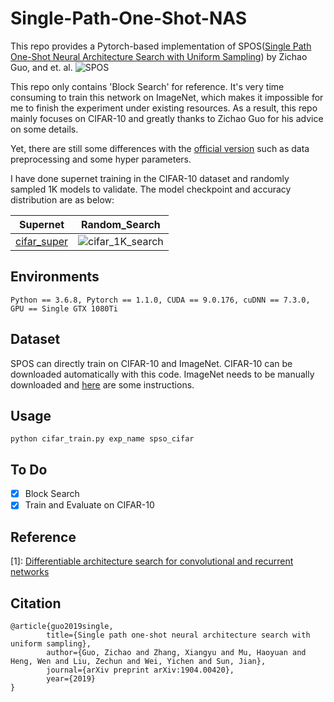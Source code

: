 # Single-Path-One-Shot-NAS
This repo provides a Pytorch-based implementation of SPOS([Single Path One-Shot Neural Architecture Search with Uniform 
Sampling](https://arxiv.org/abs/1904.00420))  by Zichao Guo, and et. al.
![SPOS](https://github.com/ShunLu91/Single-Path-One-Shot-NAS/blob/master/img/SPOS.jpg)

This repo only contains 'Block Search' for reference. It's very time consuming to train this network on ImageNet, which
makes it impossible for me to finish the experiment under existing resources. As a result, this repo mainly focuses on 
CIFAR-10 and greatly thanks to Zichao Guo for his advice on some details.

Yet, there are still some differences with the [official version](https://github.com/megvii-model/SinglePathOneShot) 
such as data preprocessing and some hyper parameters.

I have done supernet training in the CIFAR-10 dataset and randomly sampled 1K models to validate. The model checkpoint and  accuracy distribution are as below:

| Supernet | Random_Search |
| --- | --- |
| [cifar_super](https://drive.google.com/open?id=1X-PcpQ_oIjhuYOF-MIRnM4wZ7TCdZIf8) | ![cifar_1K_search](https://github.com/ShunLu91/Single-Path-One-Shot-NAS/blob/master/img/cifar_1K_search.png) |

## Environments    
```
Python == 3.6.8, Pytorch == 1.1.0, CUDA == 9.0.176, cuDNN == 7.3.0, GPU == Single GTX 1080Ti 
```

## Dataset   
SPOS can directly train on CIFAR-10 and ImageNet.
CIFAR-10 can be downloaded automatically with this code. ImageNet needs to be manually downloaded and 
[here](https://github.com/pytorch/examples/tree/master/imagenet) are some instructions. 
         
## Usage
```
python cifar_train.py exp_name spso_cifar
```

## To Do
- [x] Block Search
- [x] Train and Evaluate on CIFAR-10

## Reference
[1]: [Differentiable architecture search for convolutional and recurrent networks](https://github.com/quark0/darts)
             
## Citation
```
@article{guo2019single,
        title={Single path one-shot neural architecture search with uniform sampling},
        author={Guo, Zichao and Zhang, Xiangyu and Mu, Haoyuan and Heng, Wen and Liu, Zechun and Wei, Yichen and Sun, Jian},
        journal={arXiv preprint arXiv:1904.00420},
        year={2019}
}
```
